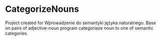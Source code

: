# CategorizeNouns
Project created for Wprowadzenie do semantyki języka naturalnego. Base on pairs of adjective-noun program categoriaze noun to one of semantic categories.
